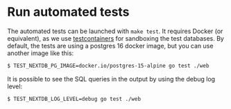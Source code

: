 # Run automated tests

The automated tests can be launched with `make test`. It requires Docker (or
equivalent), as we use [testcontainers](https://testcontainers.com/) for
sandboxing the test databases. By default, the tests are using a postgres 16
docker image, but you can use another image like this:

```sh
$ TEST_NEXTDB_PG_IMAGE=docker.io/postgres-15-alpine go test ./web
```

It is possible to see the SQL queries in the output by using the debug log level:

```sh
$ TEST_NEXTDB_LOG_LEVEL=debug go test ./web
```

